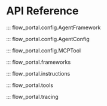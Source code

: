 # API Reference

::: flow_portal.config.AgentFramework

::: flow_portal.config.AgentConfig

::: flow_portal.config.MCPTool

::: flow_portal.frameworks

::: flow_portal.instructions

::: flow_portal.tools

::: flow_portal.tracing
